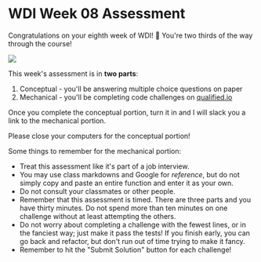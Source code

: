 # WDI Week 08 Assessment

Congratulations on your eighth week of WDI! 🎉 You're two thirds of the way through the course!

![](https://media2.giphy.com/media/k39w535jFPYrK/200.gif)

This week's assessment is in **two parts**:

1. Conceptual - you'll be answering multiple choice questions on paper
2. Mechanical - you'll be completing code challenges on [qualified.io](https://www.qualified.io/)

Once you complete the conceptual portion, turn it in and I will slack you a link to the mechanical portion.

Please close your computers for the conceptual portion!

Some things to remember for the mechanical portion:

- Treat this assessment like it's part of a job interview.
- You may use class markdowns and Google for *reference*, but do not simply copy and paste an entire function and enter it as your own.
- Do not consult your classmates or other people.
- Remember that this assessment is timed. There are three parts and you have thirty minutes. Do not spend more than ten minutes on one challenge without at least attempting the others.
- Do not worry about completing a challenge with the fewest lines, or in the fanciest way; just make it pass the tests! If you finish early, you can go back and refactor, but don't run out of time trying to make it fancy.
- Remember to hit the "Submit Solution" button for each challenge!